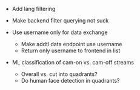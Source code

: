 * Add lang filtering
* Make backend filter querying not suck
* Use username only for data exchange
  * Make addtl data endpoint use username
  * Return only username to frontend in list

* ML classification of cam-on vs. cam-off streams
  * Overall vs. cut into quadrants?
  * Do human face detection in quadrants?
